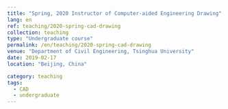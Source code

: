 ```yaml
---
title: "Spring, 2020 Instructor of Computer-aided Engineering Drawing"
lang: en
ref: teaching/2020-spring-cad-drawing
collection: teaching
type: "Undergraduate course"
permalink: /en/teaching/2020-spring-cad-drawing
venue: "Department of Civil Engineering, Tsinghua University"
date: 2019-02-17
location: "Beijing, China"

category: teaching
tags: 
  - CAD
  - undergraduate
---
```


